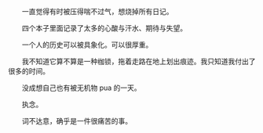 　　一直觉得有时被压得喘不过气，想烧掉所有日记。

　　四个本子里面记录了太多的心酸与汗水、期待与失望。

　　一个人的历史可以被具象化。可以很厚重。

　　我不知道它算不算是一种枷锁，拖着走路在地上划出痕迹。我只知道我付出了很多的时间。

　　没成想自己也有被无机物 pua 的一天。

　　执念。

　　词不达意，确乎是一件很痛苦的事。

